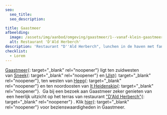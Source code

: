 ```yaml
---
seo:
  seo_title:
  seo_description:

title: Gaastmeer
afbeelding:
  image: /assets/img/aanbod/omgeving/gaastmeer/1--vanaf-klein-gaastmeer-3-2000x1334.jpeg
  alt: Restaurant 'D'Ald Herberch'
description: 'Restaurant "D''Ald Herberch", lunchen in de haven met fantastisch uitzicht.'
checklist:
  - Lorem
---
```


[Gaastmeer](https://nl.wikipedia.org/wiki/Gaastmeer){: target="_blank" rel="noopener"} ligt ten zuidwesten van&nbsp;[Sneek](https://nl.wikipedia.org/wiki/Sneek_&#40;stad&#41;){: target="_blank" rel="noopener"}&nbsp;en&nbsp;[IJlst](https://nl.wikipedia.org/wiki/IJlst_&#40;stad&#41;){: target="\_blank" rel="noopener"}, ten westen van&nbsp;[Heeg](https://nl.wikipedia.org/wiki/Heeg){: target="\_blank" rel="noopener"}&nbsp;en ten noordoosten van&nbsp;[It Heidenskip](https://nl.wikipedia.org/wiki/It_Heidenskip){: target="\_blank" rel="noopener"}. &nbsp;Ga bij een bezoek aan Gaastmeer zeker genieten van &nbsp;een heerlijk uitzicht op het terras van restaurant&nbsp;["D'Ald Herberch"](https://www.aldherberch.nl){: target="\_blank" rel="noopener"}&nbsp;. Klik&nbsp;[hier](https://nl.wikipedia.org/wiki/Lijst_van_rijksmonumenten_in_Súdwest-Fryslân#Gaastmeer){: target="\_blank" rel="noopener"}&nbsp;voor bezienswaardigheden in Gaastmeer.

&nbsp;
